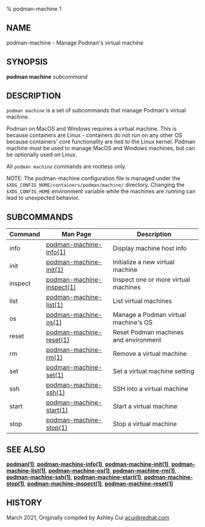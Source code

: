 % podman-machine 1

## NAME
podman\-machine - Manage Podman's virtual machine

## SYNOPSIS
**podman machine** *subcommand*

## DESCRIPTION
`podman machine` is a set of subcommands that manage Podman's virtual machine.

Podman on MacOS and Windows requires a virtual machine. This is because containers are Linux -
containers do not run on any other OS because containers' core functionality are
tied to the Linux kernel. Podman machine must be used to manage MacOS and Windows machines,
but can be optionally used on Linux.

All `podman machine` commands are rootless only.

NOTE: The podman-machine configuration file is managed under the
`$XDG_CONFIG_HOME/containers/podman/machine/` directory. Changing the `$XDG_CONFIG_HOME`
environment variable while the machines are running can lead to unexpected behavior.

## SUBCOMMANDS

| Command | Man Page                                                 | Description                           |
|---------|----------------------------------------------------------|---------------------------------------|
| info    | [podman-machine-info(1)](podman-machine-info.1.md)       | Display machine host info             |
| init    | [podman-machine-init(1)](podman-machine-init.1.md)       | Initialize a new virtual machine      |
| inspect | [podman-machine-inspect(1)](podman-machine-inspect.1.md) | Inspect one or more virtual machines  |
| list    | [podman-machine-list(1)](podman-machine-list.1.md)       | List virtual machines                 |
| os      | [podman-machine-os(1)](podman-machine-os.1.md)           | Manage a Podman virtual machine's OS  |
| reset   | [podman-machine-reset(1)](podman-machine-reset.1.md)     | Reset Podman machines and environment |
| rm      | [podman-machine-rm(1)](podman-machine-rm.1.md)           | Remove a virtual machine              |
| set     | [podman-machine-set(1)](podman-machine-set.1.md)         | Set a virtual machine setting         |
| ssh     | [podman-machine-ssh(1)](podman-machine-ssh.1.md)         | SSH into a virtual machine            |
| start   | [podman-machine-start(1)](podman-machine-start.1.md)     | Start a virtual machine               |
| stop    | [podman-machine-stop(1)](podman-machine-stop.1.md)       | Stop a virtual machine                |

## SEE ALSO
**[podman(1)](podman.1.md)**, **[podman-machine-info(1)](podman-machine-info.1.md)**, **[podman-machine-init(1)](podman-machine-init.1.md)**, **[podman-machine-list(1)](podman-machine-list.1.md)**, **[podman-machine-os(1)](podman-machine-os.1.md)**, **[podman-machine-rm(1)](podman-machine-rm.1.md)**, **[podman-machine-ssh(1)](podman-machine-ssh.1.md)**, **[podman-machine-start(1)](podman-machine-start.1.md)**, **[podman-machine-stop(1)](podman-machine-stop.1.md)**, **[podman-machine-inspect(1)](podman-machine-inspect.1.md)**, **[podman-machine-reset(1)](podman-machine-reset.1.md)**

## HISTORY
March 2021, Originally compiled by Ashley Cui <acui@redhat.com>
